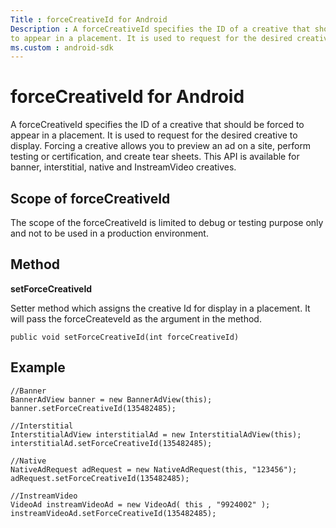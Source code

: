 ```yaml
---
Title : forceCreativeId for Android
Description : A forceCreativeId specifies the ID of a creative that should be forced
to appear in a placement. It is used to request for the desired creative
ms.custom : android-sdk
---
```



# forceCreativeId for Android



A forceCreativeId specifies the ID of a creative that should be forced
to appear in a placement. It is used to request for the desired creative
to display. Forcing a creative allows you to preview an ad on a site,
perform testing or certification, and create tear sheets. This API is
available for banner, interstitial, native and InstreamVideo creatives.



## Scope of forceCreativeId

The scope of the forceCreativeId is limited to debug or testing purpose
only and not to be used in a production environment.





## Method

**setForceCreativeId**

Setter method which assigns the creative Id for display in a placement.
It will pass the forceCreateveId as the argument in the method.

``` pre
public void setForceCreativeId(int forceCreativeId)
```





## Example

``` pre
//Banner
BannerAdView banner = new BannerAdView(this);
banner.setForceCreativeId(135482485);
 
//Interstitial
InterstitialAdView interstitialAd = new InterstitialAdView(this);
interstitialAd.setForceCreativeId(135482485);
 
//Native
NativeAdRequest adRequest = new NativeAdRequest(this, "123456");
adRequest.setForceCreativeId(135482485);
 
//InstreamVideo
VideoAd instreamVideoAd = new VideoAd( this , "9924002" );
instreamVideoAd.setForceCreativeId(135482485);   
```







